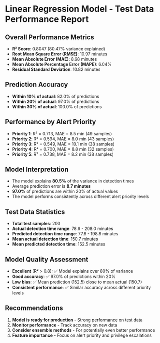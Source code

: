
# Linear Regression Model - Test Data Performance Report

## Overall Performance Metrics
- **R² Score**: 0.8047 (80.47% variance explained)
- **Root Mean Square Error (RMSE)**: 10.97 minutes
- **Mean Absolute Error (MAE)**: 8.68 minutes
- **Mean Absolute Percentage Error (MAPE)**: 6.04%
- **Residual Standard Deviation**: 10.82 minutes

## Prediction Accuracy
- **Within 10% of actual**: 82.0% of predictions
- **Within 20% of actual**: 97.0% of predictions
- **Within 30% of actual**: 100.0% of predictions

## Performance by Alert Priority
- **Priority 1**: R² = 0.713, MAE = 8.5 min (49 samples)
- **Priority 2**: R² = 0.594, MAE = 8.0 min (43 samples)
- **Priority 3**: R² = 0.549, MAE = 10.1 min (38 samples)
- **Priority 4**: R² = 0.700, MAE = 8.8 min (32 samples)
- **Priority 5**: R² = 0.738, MAE = 8.2 min (38 samples)

## Model Interpretation
- The model explains **80.5%** of the variance in detection times
- Average prediction error is **8.7 minutes**
- **97.0%** of predictions are within 20% of actual values
- The model performs consistently across different alert priority levels

## Test Data Statistics
- **Total test samples**: 200
- **Actual detection time range**: 78.6 - 208.0 minutes
- **Predicted detection time range**: 77.8 - 198.8 minutes
- **Mean actual detection time**: 150.7 minutes
- **Mean predicted detection time**: 152.5 minutes

## Model Quality Assessment
- **Excellent** (R² > 0.8): ✅ Model explains over 80% of variance
- **Good accuracy**: ✅ 97.0% of predictions within 20%
- **Low bias**: ✅ Mean prediction (152.5) close to mean actual (150.7)
- **Consistent performance**: ✅ Similar accuracy across different priority levels

## Recommendations
1. **Model is ready for production** - Strong performance on test data
2. **Monitor performance** - Track accuracy on new data
3. **Consider ensemble methods** - For potentially even better performance
4. **Feature importance** - Focus on alert priority and privilege escalations

